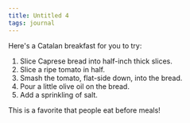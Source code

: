 ```yaml
---
title: Untitled 4
tags: journal
---
```


Here's a Catalan breakfast for you to try:

1. Slice Caprese bread into half-inch thick slices.
1. Slice a ripe tomato in half.
1. Smash the tomato, flat-side down, into the bread.
1. Pour a little olive oil on the bread.
1. Add a sprinkling of salt.

This is a favorite that people eat before meals!


